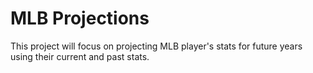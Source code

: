 # MLB Projections

This project will focus on projecting MLB player's stats for future years using their current and past stats.
